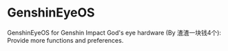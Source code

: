 # GenshinEyeOS
GenshinEyeOS for Genshin Impact God's eye hardware (By 渣渣一块钱4个): Provide more functions and preferences.
